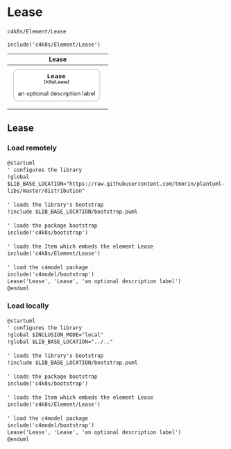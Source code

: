 # Lease


```text
c4k8s/Element/Lease
```

```text
include('c4k8s/Element/Lease')
```



| Lease |
| :---: |
| ![illustration for Lease](../../c4k8s/Element/Lease.Local.png) |




## Lease

### Load remotely
```plantuml
@startuml
' configures the library
!global $LIB_BASE_LOCATION="https://raw.githubusercontent.com/tmorin/plantuml-libs/master/distribution"

' loads the library's bootstrap
!include $LIB_BASE_LOCATION/bootstrap.puml

' loads the package bootstrap
include('c4k8s/bootstrap')

' loads the Item which embeds the element Lease
include('c4k8s/Element/Lease')

' load the c4model package
include('c4model/bootstrap')
Lease('Lease', 'Lease', 'an optional description label')
@enduml
```

### Load locally
```plantuml
@startuml
' configures the library
!global $INCLUSION_MODE="local"
!global $LIB_BASE_LOCATION="../.."

' loads the library's bootstrap
!include $LIB_BASE_LOCATION/bootstrap.puml

' loads the package bootstrap
include('c4k8s/bootstrap')

' loads the Item which embeds the element Lease
include('c4k8s/Element/Lease')

' load the c4model package
include('c4model/bootstrap')
Lease('Lease', 'Lease', 'an optional description label')
@enduml
```

